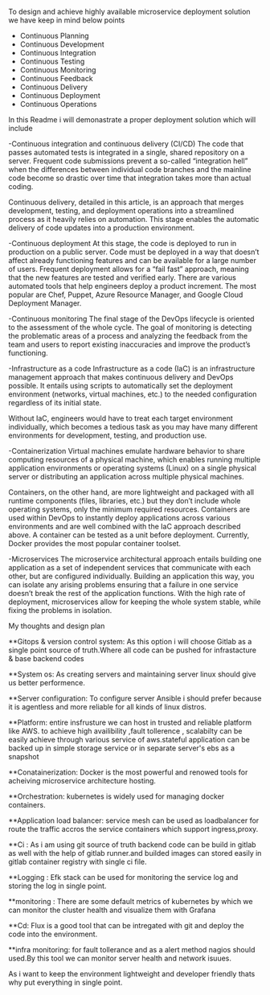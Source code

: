 To design and achieve highly available microservice deployment solution we have keep in mind below points

- Continuous Planning
- Continuous Development
- Continuous Integration
- Continuous Testing
- Continuous Monitoring
- Continuous Feedback
- Continuous Delivery
- Continuous Deployment
- Continuous Operations

In this Readme i will demonastrate a proper deployment solution which will include

-Continuous integration and continuous delivery (CI/CD)
The code that passes automated tests is integrated in a single, shared repository on a server. Frequent code submissions prevent a so-called “integration hell” when the differences between individual code branches and the mainline code become so drastic over time that integration takes more than actual coding.

Continuous delivery, detailed in this article, is an approach that merges development, testing, and deployment operations into a streamlined process as it heavily relies on automation. This stage enables the automatic delivery of code updates into a production environment.

-Continuous deployment
At this stage, the code is deployed to run in production on a public server. Code must be deployed in a way that doesn’t affect already functioning features and can be available for a large number of users. Frequent deployment allows for a “fail fast” approach, meaning that the new features are tested and verified early. There are various automated tools that help engineers deploy a product increment. The most popular are Chef, Puppet, Azure Resource Manager, and Google Cloud Deployment Manager.

-Continuous monitoring
The final stage of the DevOps lifecycle is oriented to the assessment of the whole cycle. The goal of monitoring is detecting the problematic areas of a process and analyzing the feedback from the team and users to report existing inaccuracies and improve the product’s functioning.

-Infrastructure as a code
Infrastructure as a code (IaC) is an infrastructure management approach that makes continuous delivery and DevOps possible. It entails using scripts to automatically set the deployment environment (networks, virtual machines, etc.) to the needed configuration regardless of its initial state.

Without IaC, engineers would have to treat each target environment individually, which becomes a tedious task as you may have many different environments for development, testing, and production use.

-Containerization
Virtual machines emulate hardware behavior to share computing resources of a physical machine, which enables running multiple application environments or operating systems (Linux) on a single physical server or distributing an application across multiple physical machines.

Containers, on the other hand, are more lightweight and packaged with all runtime components (files, libraries, etc.) but they don’t include whole operating systems, only the minimum required resources. Containers are used within DevOps to instantly deploy applications across various environments and are well combined with the IaC approach described above. A container can be tested as a unit before deployment. Currently, Docker provides the most popular container toolset.

-Microservices
The microservice architectural approach entails building one application as a set of independent services that communicate with each other, but are configured individually. Building an application this way, you can isolate any arising problems ensuring that a failure in one service doesn’t break the rest of the application functions. With the high rate of deployment, microservices allow for keeping the whole system stable, while fixing the problems in isolation.

My thoughts and design plan

**Gitops & version control system: As this option i will choose Gitlab as a single point source of truth.Where all code can be pushed for infrastacture & base backend codes

**System os: As creating servers and maintaining server linux should give us better performence.

**Server configuration: To configure server Ansible i should prefer because it is agentless and more reliable for all kinds of linux distros.

**Platform: entire insfrusture we can host in trusted and reliable platform like AWS. to achieve high availibility ,fault tollerence ,
    scalabilty can be easily achieve through various service of aws.stateful application can be backed up in simple storage service  or in separate server's ebs as a snapshot 

**Conatainerization: Docker is the most powerful and renowed tools for acheiving microservice architecture hosting.

**Orchestration: kubernetes is widely used for managing docker containers.

**Application load balancer: service mesh can be used as loadbalancer for route the traffic accros the service containers which support ingress,proxy.

**Ci : As i am using git source of truth backend code can be build in gitlab as well with the help of gitlab runner.and builded images can stored easily in gitlab container registry with single ci file.

**Logging : Efk stack can be used for monitoring the service log and storing the log in single point.

**monitoring : There are some default metrics of kubernetes by which we can monitor the cluster health and visualize them with Grafana

**Cd: Flux is a good tool that can be intregated with git and deploy the code into the environment.

**infra monitoring: for fault tollerance and as a alert method nagios should used.By this tool we can monitor server health and network isuues.

As i want to keep the environment lightweight and developer friendly thats why put everything in single point.

